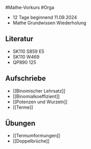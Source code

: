 #Mathe-Vorkurs #Orga
- 12 Tage beginnend 11.09.2024
- Mathe Grundwissen Wiederholung

## Literatur
- SK110 S859 E5
- SK110 W469
- QP890 125

## Aufschriebe
- [[Binomischer Lehrsatz]]
- [[Binomialkoeffizient]]
- [[Potenzen und Wurzeln]]
- [[Terme]]
## Übungen
- [[Termumformungen]]
- [[Doppelbrüche]]